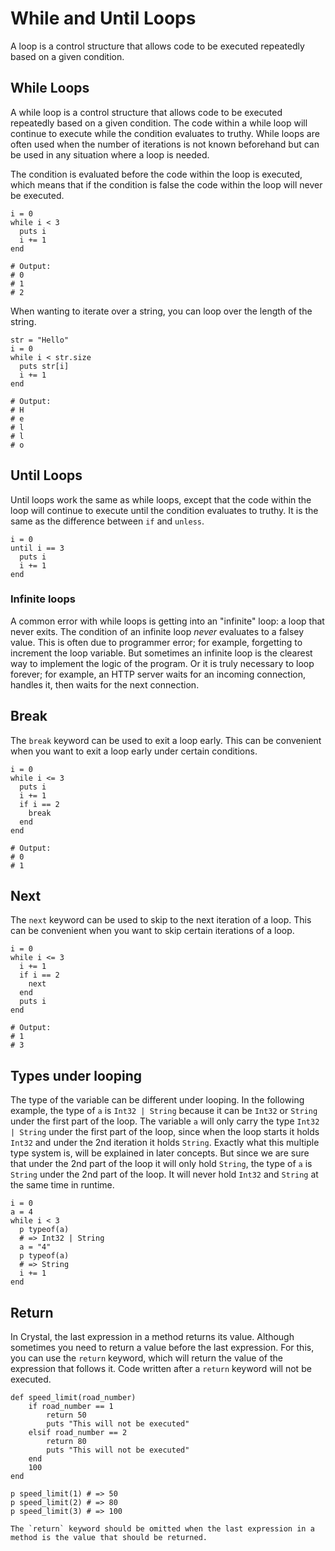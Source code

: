 # While and Until Loops

A loop is a control structure that allows code to be executed repeatedly based on a given condition.

## While Loops

A while loop is a control structure that allows code to be executed repeatedly based on a given condition.
The code within a while loop will continue to execute while the condition evaluates to truthy.
While loops are often used when the number of iterations is not known beforehand but can be used in any situation where a loop is needed.

The condition is evaluated before the code within the loop is executed, which means that if the condition is false the code within the loop will never be executed.

```crystal
i = 0
while i < 3
  puts i
  i += 1
end

# Output:
# 0
# 1
# 2
```

When wanting to iterate over a string, you can loop over the length of the string.

```crystal
str = "Hello"
i = 0
while i < str.size
  puts str[i]
  i += 1
end

# Output:
# H
# e
# l
# l
# o
```

## Until Loops

Until loops work the same as while loops, except that the code within the loop will continue to execute until the condition evaluates to truthy.
It is the same as the difference between `if` and `unless`.

```crystal
i = 0
until i == 3
  puts i
  i += 1
end
```

### Infinite loops

A common error with while loops is getting into an "infinite" loop: a loop that never exits.
The condition of an infinite loop _never_ evaluates to a falsey value.
This is often due to programmer error; for example, forgetting to increment the loop variable.
But sometimes an infinite loop is the clearest way to implement the logic of the program.
Or it is truly necessary to loop forever; for example, an HTTP server waits for an incoming connection, handles it, then waits for the next connection.

## Break

The `break` keyword can be used to exit a loop early.
This can be convenient when you want to exit a loop early under certain conditions.

```crystal
i = 0
while i <= 3
  puts i
  i += 1
  if i == 2
    break
  end
end

# Output:
# 0
# 1
```

## Next

The `next` keyword can be used to skip to the next iteration of a loop.
This can be convenient when you want to skip certain iterations of a loop.

```crystal
i = 0
while i <= 3
  i += 1
  if i == 2
    next
  end
  puts i
end

# Output:
# 1
# 3
```

## Types under looping

The type of the variable can be different under looping.
In the following example, the type of `a` is `Int32 | String` because it can be `Int32` or `String` under the first part of the loop.
The variable `a` will only carry the type `Int32 | String` under the first part of the loop, since when the loop starts it holds `Int32` and under the 2nd iteration it holds `String`.
Exactly what this multiple type system is, will be explained in later concepts.
But since we are sure that under the 2nd part of the loop it will only hold `String`, the type of `a` is `String` under the 2nd part of the loop.
It will never hold `Int32` and `String` at the same time in runtime.

```crystal
i = 0
a = 4
while i < 3
  p typeof(a)
  # => Int32 | String
  a = "4"
  p typeof(a)
  # => String
  i += 1
end
```

## Return

In Crystal, the last expression in a method returns its value.
Although sometimes you need to return a value before the last expression.
For this, you can use the `return` keyword, which will return the value of the expression that follows it.
Code written after a `return` keyword will not be executed.

```crystal
def speed_limit(road_number)
    if road_number == 1
        return 50
        puts "This will not be executed"
    elsif road_number == 2
        return 80
        puts "This will not be executed"
    end
    100
end

p speed_limit(1) # => 50
p speed_limit(2) # => 80
p speed_limit(3) # => 100
```

~~~~exercism/note
The `return` keyword should be omitted when the last expression in a method is the value that should be returned.
~~~~

[while]: https://crystal-lang.org/reference/latest/syntax_and_semantics/while.html
[until]: https://crystal-lang.org/reference/latest/syntax_and_semantics/until.html
[break]: https://crystal-lang.org/reference/latest/syntax_and_semantics/break.html
[next]: https://crystal-lang.org/reference/latest/syntax_and_semantics/next.html
